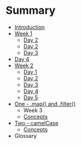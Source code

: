 # Summary

* [Introduction](README.md)
* [Week 1](week1/week1.md)
   * [Day 2](week1/day_2.md)
   * [Day 2](week1/day_3.md)
   * [Day 3](week1/day_4.md)
* [Day 4](week1/day_5.md)
* [Week 2](week2/week2.md)
   * [Day 1](week2/day_6.md)
   * [Day 2](week2/day_7.md)
   * [Day 3](week2/day_8.md)
   * [Day 4](day_4.md)
   * [Day 5](day_5.md)
* [One - .map() and .filter()](one_-_map_and_filter.md)
   * Week 3
   * [Concepts](concepts1.md)
* [Two - camelCase](two_-_camelcase.md)
   * [Concepts](concepts.md)
* Glossary

